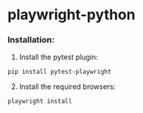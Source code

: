 # playwright-python

### Installation:
1. Install the pytest plugin:
```
pip install pytest-playwright 
```
2. Install the required browsers:
```
playwright install
```
